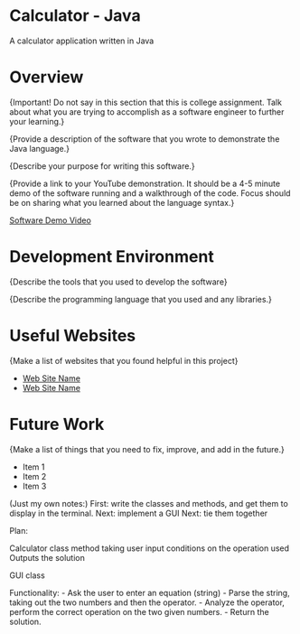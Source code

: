 # Calculator - Java
 A calculator application written in Java

 

 # Overview

{Important! Do not say in this section that this is college assignment. Talk about what you are trying to accomplish as a software engineer to further your learning.}

{Provide a description of the software that you wrote to demonstrate the Java language.}

{Describe your purpose for writing this software.}

{Provide a link to your YouTube demonstration. It should be a 4-5 minute demo of the software running and a walkthrough of the code. Focus should be on sharing what you learned about the language syntax.}

[Software Demo Video](http://youtube.link.goes.here)

# Development Environment

{Describe the tools that you used to develop the software}

{Describe the programming language that you used and any libraries.}

# Useful Websites

{Make a list of websites that you found helpful in this project}

- [Web Site Name](http://url.link.goes.here)
- [Web Site Name](http://url.link.goes.here)

# Future Work

{Make a list of things that you need to fix, improve, and add in the future.}

- Item 1
- Item 2
- Item 3




(Just my own notes:)
 First: write the classes and methods, and get them to display in the terminal. 
 Next: implement a GUI
 Next: tie them together

 Plan:

 Calculator class
    method taking user input
        conditions on the operation used
    Outputs the solution

 GUI class


 Functionality: 
    - Ask the user to enter an equation (string)
    - Parse the string, taking out the two numbers and then the operator. 
    - Analyze the operator, perform the correct operation on the two given numbers. 
    - Return the solution.
    

